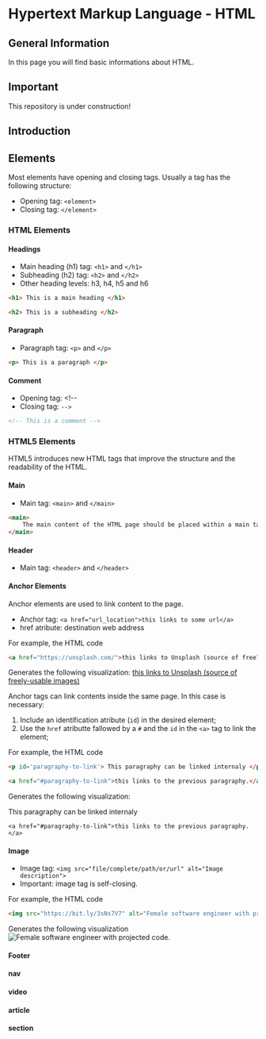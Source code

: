# Hypertext Markup Language - HTML

## General Information
In this page you will find basic informations about HTML.

## Important

This repository is under construction!

## Introduction

## Elements
Most elements have opening and closing tags. Usually a tag has the following structure:

* Opening tag: `<element>`
* Closing tag: `</element>`

### HTML Elements
#### Headings

* Main heading (h1) tag: `<h1>` and `</h1>`
* Subheading (h2) tag: `<h2>` and `</h2>`
* Other heading levels: h3, h4, h5 and h6

```html
<h1> This is a main heading </h1>
```

```html
<h2> This is a subheading </h2>
```

#### Paragraph

* Paragraph tag: `<p>` and `</p>`

```html
<p> This is a paragraph </p>
```

#### Comment

* Opening tag: &lt;!--
* Closing tag: `-->`

```html
<!-- This is a comment -->
```

### HTML5 Elements
HTML5 introduces new HTML tags that improve the structure and the readability of the HTML.

#### Main

* Main tag: `<main>` and `</main>`

```html
<main>
    The main content of the HTML page should be placed within a main tag.
</main>
```

#### Header

* Main tag: `<header>` and `</header>`

#### Anchor Elements
Anchor elements are used to link content to the page.

* Anchor tag: `<a href="url_location">this links to some url</a>`
* href atribute: destination web address

For example, the HTML code
```html
<a href="https://unsplash.com/">this links to Unsplash (source of freely-usable images)</a>
```
Generates the following visualization:
<a href="https://unsplash.com/">this links to Unsplash (source of freely-usable images)</a>

Anchor tags can link contents inside the same page. In this case is necessary:

1. Include an identification atribute (`id`) in the desired element;
2. Use the `href` atributte fallowed by a `#` and the `id` in the `<a>` tag to link the element;

For example, the HTML code
```html
<p id='paragraphy-to-link'> This paragraphy can be linked internaly </p>

<a href="#paragraphy-to-link">this links to the previous paragraphy.</a>
```
Generates the following visualization:
    <p id='paragraphy-to-link'> This paragraphy can be linked internaly </p>

    <a href="#paragraphy-to-link">this links to the previous paragraphy.</a>


#### Image

* Image tag: `<img src="file/complete/path/or/url" alt="Image description">`
* Important: image tag is self-closing.

For example, the HTML code

```html
<img src="https://bit.ly/3sNs7V7" alt="Female software engineer with projected code.">
```
Generates the following visualization
<img src="https://bit.ly/3sNs7V7" alt="Female software engineer with projected code.">

<h4>Footer</h4>
<h4>nav</h4>
<h4>video</h4>
<h4>article</h4>
<h4>section</h4>


<!--
For example, the HTML code
```html
<h1>Lorem ipsum dolor</h1>

<p>Lorem ipsum dolor sit amet, consectetur adipiscing elit. Curabitur commodo bibendum odio id ullamcorper. Pellentesque vel velit et ipsum consectetur porta. In hac habitasse platea dictumst. Nulla condimentum mi ac purus pellentesque pharetra. Vivamus bibendum mi magna, nec ornare eros ultricies sed. Nam a est a leo dapibus posuere. Donec aliquam tristique leo eu consequat. Phasellus sagittis nec nisi id bibendum.</p>

<h2>Ut vel odio</h2>

<p>Donec nisl elit, malesuada nec nisi nec, lobortis eleifend purus. Nullam auctor enim id nibh vulputate blandit. Quisque purus ligula, commodo et mi vel, euismod eleifend urna. Morbi et purus vitae tellus pharetra dignissim et eu nisi. In lobortis ligula id quam euismod blandit. Quisque aliquet auctor leo, in aliquet velit varius vel. Phasellus urna lectus, viverra at eleifend sit amet, tincidunt at eros. Vestibulum vitae pulvinar lorem. Proin lectus lectus, placerat id nunc sit amet, tristique aliquet neque. Aenean sit amet aliquam magna. Mauris non viverra ligula. Nullam at accumsan quam. Sed sed est sapien.</p>
```
Generates the following visualization

<div>
    <h1 style="color: blue;">Lorem ipsum dolor</h1>
    <p>Lorem ipsum dolor sit amet, consectetur adipiscing elit. Curabitur commodo bibendum odio id ullamcorper. Pellentesque vel velit et ipsum consectetur porta. In hac habitasse platea dictumst. Nulla condimentum mi ac purus pellentesque pharetra. Vivamus bibendum mi magna, nec ornare eros ultricies sed. Nam a est a leo dapibus posuere. Donec aliquam tristique leo eu consequat. Phasellus sagittis nec nisi id bibendum.</p>
    <h2>Ut vel odio</h2>
    <p>Donec nisl elit, malesuada nec nisi nec, lobortis eleifend purus. Nullam auctor enim id nibh vulputate blandit. Quisque purus ligula, commodo et mi vel, euismod eleifend urna. Morbi et purus vitae tellus pharetra dignissim et eu nisi. In lobortis ligula id quam euismod blandit. Quisque aliquet auctor leo, in aliquet velit varius vel. Phasellus urna lectus, viverra at eleifend sit amet, tincidunt at eros. Vestibulum vitae pulvinar lorem. Proin lectus lectus, placerat id nunc sit amet, tristique aliquet neque. Aenean sit amet aliquam magna. Mauris non viverra ligula. Nullam at accumsan quam. Sed sed est sapien.</p>
</div>
-->